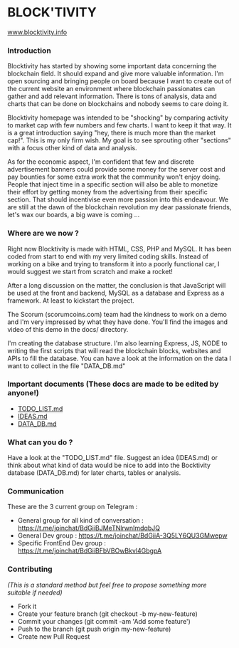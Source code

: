 # BLOCK'TIVITY 

www.blocktivity.info

### Introduction

Blocktivity has started by showing some important data concerning the blockchain field. It should expand and give more valuable information. I'm open sourcing and bringing people on board because I want to create out of the current website an environment where blockchain passionates can gather and add relevant information. There is tons of analysis, data and charts that can be done on blockchains and nobody seems to care doing it. 

Blocktivity homepage was intended to be "shocking" by comparing activity to market cap with few numbers and few charts. I want to keep it that way. It is a great introduction saying "hey, there is much more than the market cap!". This is my only firm wish. My goal is to see sprouting other "sections" with a focus other kind of data and analysis. 

As for the economic aspect, I'm confident that few and discrete advertisement banners could provide some money for the server cost and pay bounties for some extra work that the community won't enjoy doing. People that inject time in a specific section will also be able to monetize their effort by getting money from the advertising from their specific section. That should incentivise even more passion into this endeavour.  We are still at the dawn of the blockchain revolution my dear passionate friends, let's wax our boards, a big wave is coming ... 

### Where are we now ?

Right now Blocktivity is made with HTML, CSS, PHP and MySQL. It has been coded from start to end with my very limited coding skills. Instead of working on a bike and trying to transform it into a poorly functional car, I would suggest we start from scratch and make a rocket!

After a long discussion on the matter, the conclusion is that JavaScript will be used at the front and backend, MySQL as a database and Express as a framework. At least to kickstart the project. 
 
The Scorum (scorumcoins.com) team had the kindness to work on a demo and I'm very impressed by what they have done. You'll find the images and video of this demo in the docs/ directory. 

I'm creating the database structure. 
I'm also learning Express, JS, NODE to writing the first scripts that will read the blockchain blocks, websites and APIs to fill the database. You can have a look at the information on the data I want to collect in the file "DATA_DB.md"

### Important documents (These docs are made to be edited by anyone!) 

- [TODO_LIST.md](https://github.com/EstefanTT/blocktivity/blob/master/TODO_LIST.md) 
- [IDEAS.md](https://github.com/EstefanTT/blocktivity/blob/master/TODO_LIST.md)   
- [DATA_DB.md](https://github.com/EstefanTT/blocktivity/blob/master/DATA_DB.md)   

### What can you do ? 

Have a look at the "TODO_LIST.md" file. Suggest an idea (IDEAS.md) or think about what kind of data would be nice to add into the Bocktivity database (DATA_DB.md) for later charts, tables or analysis. 

### Communication 

These are the 3 current group on Telegram :

 - General group for all kind of conversation : https://t.me/joinchat/BdGiiBJMeTNlrwnImdqbJQ
 - General Dev group : https://t.me/joinchat/BdGiiA-3Q5LY6QU3GMwepw
 - Specific FrontEnd Dev group : https://t.me/joinchat/BdGiiBFbVBOwBkvl4GbgpA

### Contributing

*(This is a standard method but feel free to propose something more suitable if needed)*

 - Fork it
 - Create your feature branch (git checkout -b my-new-feature)
 - Commit your changes (git commit -am 'Add some feature')
 - Push to the branch (git push origin my-new-feature)
 - Create new Pull Request
